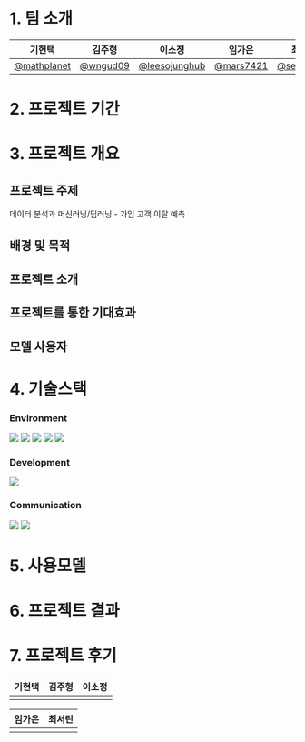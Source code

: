 # 1. 팀 소개


| 기현택     | 김주형     | 이소정     | 임가은     | 최서린     |
| ---------- | ---------- | ---------- | ---------- | ---------- |
|[@mathplanet](https://github.com/mathplanet)|[@wngud09](https://github.com/wngud09)|[@leesojunghub](https://github.com/leesojunghub)|[@mars7421](https://github.com/mars7421)|[@seorinchoi](https://github.com/seorinchoi)|


# 2. 프로젝트 기간


# 3. 프로젝트 개요

## 프로젝트 주제
데이터 분석과 머신러닝/딥러닝 - 가입 고객 이탈 예측

## 배경 및 목적

## 프로젝트 소개

## 프로젝트를 통한 기대효과

## 모델 사용자

# 4. 기술스택

### Environment
<img src="https://img.shields.io/badge/github-181717?style=for-the-badge&logo=github&logoColor=white">
<img src="https://img.shields.io/badge/python-3776AB?style=for-the-badge&logo=python&logoColor=white">
<img src="https://img.shields.io/badge/Visual Studio Code-61DAFB?style=for-the-badge&logo=VisualStudioCode&logoColor=white">
<img src="https://img.shields.io/badge/figma-FFCA28?style=for-the-badge&logo=figma&logoColor=white">
<img src="https://img.shields.io/badge/streamlit-7952B3?style=for-the-badge&logo=streamlit&logoColor=white">


### Development
<img src="https://img.shields.io/badge/kaggle-003545?style=for-the-badge&logo=kaggle&logoColor=white">


### Communication
<img src="https://img.shields.io/badge/Discord-02569B?style=for-the-badge&logo=Discord&logoColor=white">
<img src="https://img.shields.io/badge/Notion-F7DF1E?style=for-the-badge&logo=notion&logoColor=black">


# 5. 사용모델

# 6. 프로젝트 결과

# 7. 프로젝트 후기

| 기현택     | 김주형     | 이소정     |
| ---------- | ---------- | ---------- |
||||

| 임가은     | 최서린     |
| ---------- | ---------- |
|||
